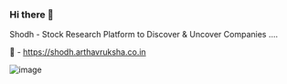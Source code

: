 ### Hi there 👋

Shodh - Stock Research Platform to Discover & Uncover Companies ....

🔗 - https://shodh.arthavruksha.co.in

![image](https://user-images.githubusercontent.com/106611929/181789085-5193ba0d-6a51-4e2a-be5c-7747c5be27d6.png)

